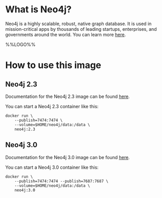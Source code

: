 # What is Neo4j?

Neo4j is a highly scalable, robust, native graph database. It is used in mission-critical apps by thousands of leading startups, enterprises, and governments around the world. You can learn more [here](http://neo4j.com/developer).

%%LOGO%%

# How to use this image

## Neo4j 2.3

Documentation for the Neo4j 2.3 image can be found [here](http://neo4j.com/developer/docker-2.x/).

You can start a Neo4j 2.3 container like this:

```console
docker run \
    --publish=7474:7474 \
    --volume=$HOME/neo4j/data:/data \
    neo4j:2.3
```

## Neo4j 3.0

Documentation for the Neo4j 3.0 image can be found [here](http://neo4j.com/developer/docker-3.x/).

You can start a Neo4j 3.0 container like this:

```console
docker run \
    --publish=7474:7474 --publish=7687:7687 \
    --volume=$HOME/neo4j/data:/data \
    neo4j:3.0
```
